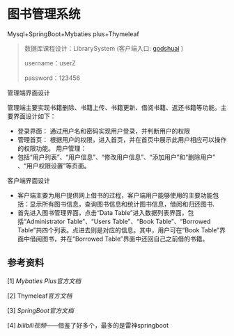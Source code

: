 # 图书管理系统

Mysql+SpringBoot+Mybaties plus+Thymeleaf

> 数据库课程设计：LibrarySystem  (客户端入口: [godshuai](http://godshuai.cn:8080 "求star!") )
>
> username：userZ    
>
> password：123456

管理端界面设计

管理端主要实现书籍删除、书籍上传、书籍更新、借阅书籍、返还书籍等功能。主要界面设计如下：

-	登录界面：
  通过用户名和密码实现用户登录，并判断用户的权限
-	管理首页：
  根据用户的权限，进入首页，并在首页中展示此用户相应可以操作的权限功能。
  用户管理：
-	包括“用户列表”、“用户信息”、“修改用户信息”、“添加用户”和“删除用户” 、“用户权限设置”等页面。

客户端界面设计

- 客户端主要为用户提供网上借书的过程，客户端用户能够使用的主要功能包括：显示所有图书信息，查询图书信息和统计图书信息，借阅和归还图书.
- 首先进入图书管理界面，点击“Data Table”进入数据列表界面，包括“Administrator Table”、“Users Table”、“Book Table”、“Borrowed Table”共四个列表。点进去则是对应的信息。其中，用户可在“Book Table”界面中借阅图书，并在“Borrowed Table”界面中还回自己之前借的书籍。

## 参考资料

[1] *Mybaties Plus官方文档*

[2] Thymeleaf*官方文档*

[3] *SpringBoot官方文档*

[4] *bilibili视频*——借鉴了好多个，最多的是雷神springboot
